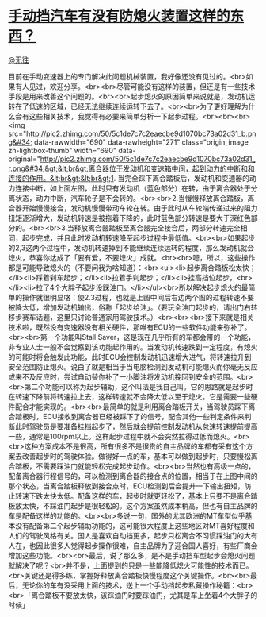 
#  [手动挡汽车有没有防熄火装置这样的东西？](https://zhihu.com/questions/35750031)



[@无往](https://zhihu.com/people/8769d4cfac1d973af254b2c56e8592cf)

目前在手动变速器上的专门解决此问题机械装置，我好像还没有见过的。&lt;br&gt;如果有人见过，欢迎分享。&lt;br&gt;&lt;br&gt;尽管可能没有这样的装置，但还是有一些技术手段是用来改善这个问题的。&lt;br&gt;&lt;br&gt;起步熄火的原因简单来说就是，发动机运转在了低速的区域，已经无法继续连续运转下去了。&lt;br&gt;&lt;br&gt;为了更好理解为什么会有这些相关技术，我觉得有必要来简单分析一下起步过程。&lt;br&gt;&lt;br&gt;&lt;br&gt;&lt;img src=&#34;http://pic2.zhimg.com/50/5c1de7c7c2eaecbe9d1070bc73a02d31_b.png&#34; data-rawwidth=&#34;690&#34; data-rawheight=&#34;271&#34; class=&#34;origin_image zh-lightbox-thumb&#34; width=&#34;690&#34; data-original=&#34;http://pic2.zhimg.com/50/5c1de7c7c2eaecbe9d1070bc73a02d31_r.png&#34;&gt;&lt;br&gt;离合器位于发动机和变速箱中间，起到动力的中断和和连接的作用。&lt;br&gt;&lt;br&gt;1. 当完全踩下离合踏板后，发动机和变速器的动力连接中断，如上面左图，此时只有发动机（蓝色部分）在转，由于离合器处于分离状态，动力中断，汽车轮子是不会转的。&lt;br&gt;&lt;br&gt;2.当慢慢释放离合踏板，离合器开始慢慢接合，发动机慢慢带动车轮在转。由于此时从车轮端传递过来的阻力扭矩逐渐增大，发动机转速是被拖着下降的，此时蓝色部分转速是要大于深红色部分的。&lt;br&gt;&lt;br&gt;3.当释放离合器踏板至离合器完全接合后，两部分转速完全相同，起步完成，并且此时发动机转速降至起步过程中最低值。&lt;br&gt;&lt;br&gt;如果起步的2,3这两个过程中，发动机转速掉到不能继续连续运转的程度，那么发动机就会熄火，恭喜你达成了「要有爱，不要熄火」成就。&lt;br&gt;&lt;br&gt;嗯，所以，这些操作都是可能导致熄火的（不要问我为啥知道）：&lt;br&gt;&lt;ul&gt;&lt;li&gt;起步离合踏板松太快；&lt;/li&gt;&lt;li&gt;踩着刹车起步；&lt;/li&gt;&lt;li&gt;拉着手刹起步；&lt;/li&gt;&lt;li&gt;挂高挡位起步，&lt;br&gt;&lt;/li&gt;&lt;li&gt;拉了4个大胖子起步没踩油门。&lt;/li&gt;&lt;/ul&gt;&lt;br&gt;所以解决起步熄火的最简单的操作就很明显咯：使2.3过程，也就是上图中间后右边两个图的过程转速不要被降太低，增加发动机输出，俗称「起步给油」。（要玩全油门起步的，请出门右转移步赛车话题，这里只讨论普通家用驾驶技术。）&lt;br&gt;&lt;br&gt;&lt;br&gt;接下来就是相关技术啦，既然没有变速器没有相关硬件，那唯有ECU的一些软件功能来弥补了。&lt;br&gt;&lt;br&gt;第一个功能叫Stall Saver，这是现在几乎所有的车都会带的一个功能，非专业人士一般不会觉察到该功能起作用的。当发动机转速跌到一定程度，有熄火的可能时将会触发此功能，此时ECU会控制发动机迅速增大进气，将转速拉升到安全范围防止熄火。说白了就是相当于当电脑检测到发动机可能熄火而你毫无反应或来不及反应时，尝试自动替你补了一小脚油将发动机挽回到安全的范围。&lt;br&gt;&lt;br&gt;第二个功能可以称为起步辅助，这个叫法是我自己叫。它的思路就是起步时在转速下降前将转速拉上去，这样转速就不会降太低以至于熄火。它是需要一些硬件配合才能实现的。&lt;br&gt;&lt;br&gt;最简单的就是利用离合踏板开关，当驾驶员踩下离合踏板时，ECU接收到离合器已经被踩下了的信号，配合其他一些判定条件来判断此时驾驶员是要准备挂挡起步了，然后就会提前控制发动机从怠速转速提前提高一些，通常是100rpm以上。这样起步过程中就不会突然拉得过低而熄火。&lt;br&gt;&lt;br&gt;这种方案成本不是很高，所有很多不是很贵的自主品牌的车都有采有这个方案去改善起步时的驾驶体验。做得好一点的车，基本可以做到起步时，只要慢松离合踏板，不需要踩油门就能轻松完成起步动作。&lt;br&gt;&lt;br&gt;当然也有高级一点的，配备离合器行程信号的，可以检测到离合器的接合点的位置，相当于在上图中间的那个状态，当离合踏板释放到接合点时，ECU检测到后会提升一下输出扭矩，防止转速下跌太快太低。配备这样的车，起步时就更轻松了，基本上只要不是离合踏板放太快，不踩油门起步是很轻松的。这个方案虽然成本稍高，但也有自主品牌的车是配备这样的功能的。&lt;br&gt;&lt;br&gt;多说一句，国外的尤其欧洲的MT车型似乎基本没有配备第二个起步辅助功能的，这可能很大程度上这些地区对MT喜好程度和人们的驾驶风格有关。国人是喜欢自动挡更多，起步只松离合不习惯踩油门的大有人在，也因此很多人觉得起步操作很难，自主品牌为了迎合国人喜好，有些厂商会增加这些功能。&lt;br&gt;&lt;br&gt;最后，说了那么多，是不是手动挡车型起步会熄火问题就解决了呢？&lt;br&gt;并不是，上面提到的只是一些能降低熄火可能性的技术而已。&lt;br&gt;关键还是得多练，掌握好释放离合踏板快慢程度这个关键操作。&lt;br&gt;&lt;br&gt;最后，无论你的车有没采用上面的技术，送上一个手动挡起步私藏操作秘籍：&lt;br&gt;&lt;br&gt;「离合踏板不要放太快，该踩油门时要踩油门，尤其是车上坐着4个大胖子的时候」